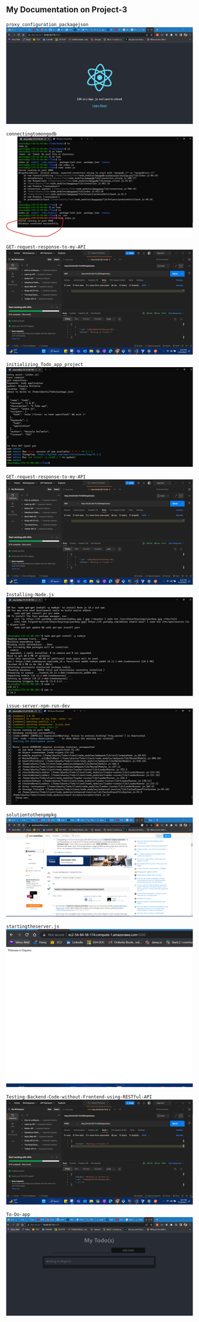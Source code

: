 ## My Documentation on Project-3
`proxy_configuration_packagejson`
![proxy_configuration_packagejson](./Images_P3/proxy_configuration_packagejson.png)

`connectingtomongodb`
![connectingtomongodb](./Images_P3/connectingtomongodb.png)

`GET-request-response-to-my-API`
![GET-request-response-to-my-API](./Images_P3/GET-request-response-to-my-API.png)


`initializing_Todo_app_project`
![initializing_Todo_app_project](./Images_P3/initializing_Todo_app_project.png)


`GET-request-response-to-my-API`
![GET-request-response-to-my-API](./Images_P3/GET-request-response-to-my-API.png)


`Installing-Node.js`
![Installing-Node.js](./Images_P3/Installing-Node.js.png)


`issue-server-npm-run-dev`
![issue-server-npm-run-dev](./Images_P3/issue-server-npm-run-dev.png)


`solutiontothenpmpkg`
![solutiontothenpmpkg](./Images_P3/solutiontothenpmpkg.png)

`startingtheserver.js`
![startingtheserver.js](./Images_P3/startingtheserver.png)

`Testing-Backend-Code-without-Frontend-using-RESTful-API`
![Testing-Backend-Code-without-Frontend-using-RESTful-API](./Images_P3/Testing-Backend-Code-without-Frontend-using-RESTful-API.png)


`To-Do-app`
![To-Do-app](./Images_P3/To-Do-app.png)